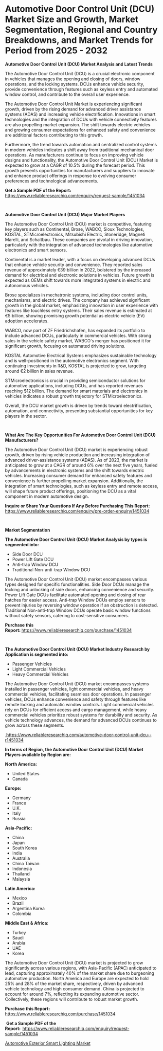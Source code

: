 <p><h1>Automotive Door Control Unit (DCU) Market Size and Growth, Market Segmentation, Regional and Country Breakdowns, and Market Trends for Period from 2025 -  2032</h1></p><p><strong>Automotive Door Control Unit (DCU) Market Analysis and Latest Trends</strong></p>
<p><p>The Automotive Door Control Unit (DCU) is a crucial electronic component in vehicles that manages the opening and closing of doors, window operations, and the locking systems. DCUs enhance vehicle security, provide convenience through features such as keyless entry and automated window control, and contribute to the overall user experience.</p><p>The Automotive Door Control Unit Market is experiencing significant growth, driven by the rising demand for advanced driver assistance systems (ADAS) and increasing vehicle electrification. Innovations in smart technologies and the integration of DCUs with vehicle connectivity features are also propelling market expansion. The shift towards electric vehicles and growing consumer expectations for enhanced safety and convenience are additional factors contributing to this growth.</p><p>Furthermore, the trend towards automation and centralized control systems in modern vehicles indicates a shift away from traditional mechanical door operations. As manufacturers continue to focus on improving vehicle designs and functionality, the Automotive Door Control Unit (DCU) Market is expected to grow at a CAGR of 10.5% during the forecast period. This growth presents opportunities for manufacturers and suppliers to innovate and enhance product offerings in response to evolving consumer preferences and technological advancements.</p></p>
<p><strong>Get a Sample PDF of the Report:&nbsp;</strong> <a href="https://www.reliableresearchiq.com/enquiry/request-sample/1451034?utm_campaign=2783&utm_medium=2&utm_source=Github&utm_content=ia&utm_term=30032025&utm_id=automotive-door-control-unit-dcu">https://www.reliableresearchiq.com/enquiry/request-sample/1451034</a></p>
<p>&nbsp;</p>
<p><strong>Automotive Door Control Unit (DCU) Major Market Players</strong></p>
<p><p>The Automotive Door Control Unit (DCU) market is competitive, featuring key players such as Continental, Brose, WABCO, Sioux Technologies, KOSTAL, STMicroelectronics, Mitsubishi Electric, Stoneridge, Magneti Marelli, and Schaltbau. These companies are pivotal in driving innovation, particularly with the integration of advanced technologies like automotive electronics and smart sensors.</p><p>Continental is a market leader, with a focus on developing advanced DCUs that enhance vehicle security and convenience. They reported sales revenue of approximately €39 billion in 2022, bolstered by the increased demand for electrical and electronic solutions in vehicles. Future growth is expected as OEMs shift towards more integrated systems in electric and autonomous vehicles.</p><p>Brose specializes in mechatronic systems, including door control units, mechanisms, and electric drives. The company has achieved significant growth in the global market, emphasizing innovation in user experience with features like touchless entry systems. Their sales revenue is estimated at €5 billion, showing promising growth potential as electric vehicle (EV) adoption accelerates.</p><p>WABCO, now part of ZF Friedrichshafen, has expanded its portfolio to include advanced DCUs, particularly in commercial vehicles. With strong sales in the vehicle safety market, WABCO's merger has positioned it for significant growth, focusing on automated driving solutions.</p><p>KOSTAL Automotive Electrical Systems emphasizes sustainable technology and is well-positioned in the automotive electronics segment. With continuing investments in R&D, KOSTAL is projected to grow, targeting around €2 billion in sales revenue.</p><p>STMicroelectronics is crucial in providing semiconductor solutions for automotive applications, including DCUs, and has reported revenues reaching $12 billion. The demand for smart materials and electronics in vehicles indicates a robust growth trajectory for STMicroelectronics. </p><p>Overall, the DCU market growth is driven by trends toward electrification, automation, and connectivity, presenting substantial opportunities for key players in the sector.</p></p>
<p>&nbsp;</p>
<p><strong>What Are The Key Opportunities For Automotive Door Control Unit (DCU) Manufacturers?</strong></p>
<p><p>The Automotive Door Control Unit (DCU) market is experiencing robust growth, driven by rising vehicle production and increasing integration of advanced driver-assistance systems (ADAS). As of 2023, the market is anticipated to grow at a CAGR of around 6% over the next five years, fueled by advancements in electronic systems and the shift towards electric vehicles. Increasing consumer demand for enhanced safety features and convenience is further propelling market expansion. Additionally, the integration of smart technologies, such as keyless entry and remote access, will shape future product offerings, positioning the DCU as a vital component in modern automotive design.</p></p>
<p><strong>Inquire or Share Your Questions If Any Before Purchasing This Report:</strong> <a href="https://www.reliableresearchiq.com/enquiry/pre-order-enquiry/1451034?utm_campaign=2783&utm_medium=2&utm_source=Github&utm_content=ia&utm_term=30032025&utm_id=automotive-door-control-unit-dcu">https://www.reliableresearchiq.com/enquiry/pre-order-enquiry/1451034</a></p>
<p>&nbsp;</p>
<p><strong>Market Segmentation</strong></p>
<p><strong>The Automotive Door Control Unit (DCU) Market Analysis by types is segmented into:</strong></p>
<p><ul><li>Side Door DCU</li><li>Power Lift Gate DCU</li><li>Anti-trap Window DCU</li><li>Traditional Non-anti-trap Window DCU</li></ul></p>
<p><p>The Automotive Door Control Unit (DCU) market encompasses various types designed for specific functionalities. Side Door DCUs manage the locking and unlocking of side doors, enhancing convenience and security. Power Lift Gate DCUs facilitate automated opening and closing of rear hatches for easier access. Anti-trap Window DCUs employ sensors to prevent injuries by reversing window operation if an obstruction is detected. Traditional Non-anti-trap Window DCUs operate basic window functions without safety sensors, catering to cost-sensitive consumers.</p></p>
<p><strong>Purchase this Report:&nbsp;</strong><a href="https://www.reliableresearchiq.com/purchase/1451034?utm_campaign=2783&utm_medium=2&utm_source=Github&utm_content=ia&utm_term=30032025&utm_id=automotive-door-control-unit-dcu">https://www.reliableresearchiq.com/purchase/1451034</a></p>
<p>&nbsp;</p>
<p><strong>The Automotive Door Control Unit (DCU) Market Industry Research by Application is segmented into:</strong></p>
<p><ul><li>Passenger Vehicles</li><li>Light Commercial Vehicles</li><li>Heavy Commercial Vehicles</li></ul></p>
<p><p>The Automotive Door Control Unit (DCU) market encompasses systems installed in passenger vehicles, light commercial vehicles, and heavy commercial vehicles, facilitating seamless door operations. In passenger vehicles, DCUs enhance convenience and safety through features like remote locking and automatic window controls. Light commercial vehicles rely on DCUs for efficient access and cargo management, while heavy commercial vehicles prioritize robust systems for durability and security. As vehicle technology advances, the demand for advanced DCUs continues to grow across these segments.</p></p>
<p><a href="https://www.reliableresearchiq.com/automotive-door-control-unit-dcu--r1451034?utm_campaign=2783&utm_medium=2&utm_source=Github&utm_content=ia&utm_term=30032025&utm_id=automotive-door-control-unit-dcu">&nbsp;https://www.reliableresearchiq.com/automotive-door-control-unit-dcu--r1451034</a></p>
<p><strong>In terms of Region, the Automotive Door Control Unit (DCU) Market Players available by Region are:</strong></p>
<p>
    <p> <strong> North America: </strong>
        <ul>
            <li>United States</li>
            <li>Canada</li>
        </ul>
        </p> 
    <p> <strong> Europe: </strong>
        <ul>
            <li>Germany</li>
            <li>France</li>
            <li>U.K.</li>
            <li>Italy</li>
            <li>Russia</li>
        </ul>
        </p> 
    <p> <strong> Asia-Pacific: </strong>
        <ul>
            <li>China</li>
            <li>Japan</li>
            <li>South Korea</li>
            <li>India</li>
            <li>Australia</li>
            <li>China Taiwan</li>
            <li>Indonesia</li>
            <li>Thailand</li>
            <li>Malaysia</li>
        </ul>
        </p> 
    <p> <strong> Latin America: </strong>
        <ul>
            <li>Mexico</li>
            <li>Brazil</li>
            <li>Argentina Korea</li>
            <li>Colombia</li>
        </ul>
        </p> 
    <p> <strong> Middle East & Africa: </strong>
        <ul>
            <li>Turkey</li>
            <li>Saudi</li>
            <li>Arabia</li>
            <li>UAE</li>
            <li>Korea</li>
        </ul>
    </p>
    </p>
<p><p>The Automotive Door Control Unit (DCU) market is projected to grow significantly across various regions, with Asia-Pacific (APAC) anticipated to lead, capturing approximately 40% of the market share due to burgeoning automotive production. North America and Europe are expected to hold 25% and 28% of the market share, respectively, driven by advanced vehicle technology and high consumer demand. China is projected to account for around 7%, reflecting its expanding automotive sector. Collectively, these regions will contribute to robust market growth.</p></p>
<p><strong>Purchase this Report: </strong><a href="https://www.reliableresearchiq.com/purchase/1451034?utm_campaign=2783&utm_medium=2&utm_source=Github&utm_content=ia&utm_term=30032025&utm_id=automotive-door-control-unit-dcu">https://www.reliableresearchiq.com/purchase/1451034</a></p>
<p>&nbsp;<strong>Get a Sample PDF of the Report:&nbsp;&nbsp;</strong><a href="https://www.reliableresearchiq.com/enquiry/request-sample/1451034?utm_campaign=2783&utm_medium=2&utm_source=Github&utm_content=ia&utm_term=30032025&utm_id=automotive-door-control-unit-dcu">https://www.reliableresearchiq.com/enquiry/request-sample/1451034</a></p>
<p><strong></strong></p>
<p><p><a href="https://github.com/ngozudapshi/Market-Research-Report-List-1/blob/main/automotive-exterior-smart-lighting-market.md?utm_campaign=2783&utm_medium=2&utm_source=Github&utm_content=ia&utm_term=30032025&utm_id=automotive-door-control-unit-dcu">Automotive Exterior Smart Lighting Market</a></p></p>
